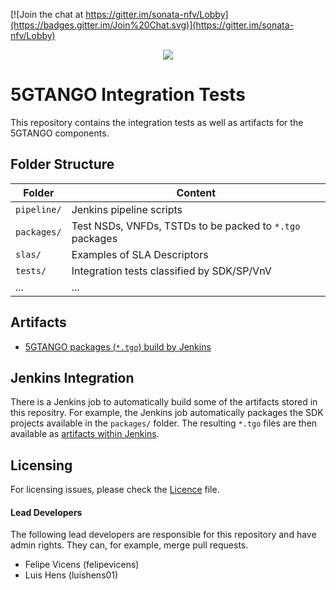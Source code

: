 [![Join the chat at https://gitter.im/sonata-nfv/Lobby](https://badges.gitter.im/Join%20Chat.svg)](https://gitter.im/sonata-nfv/Lobby) 

<p align="center"><img src="https://github.com/sonata-nfv/tng-api-gtw/wiki/images/sonata-5gtango-logo-500px.png" /></p>

# 5GTANGO Integration Tests

This repository contains the integration tests as well as artifacts for the 5GTANGO components.

## Folder Structure

| Folder | Content |
| --- | --- |
|`pipeline/`| Jenkins pipeline scripts | - |
|`packages/`| Test NSDs, VNFDs, TSTDs to be packed to `*.tgo` packages |
|`slas/`|Examples of SLA Descriptors |
|`tests/`| Integration tests classified by SDK/SP/VnV |
|...|...|

## Artifacts

* [5GTANGO packages (`*.tgo`) build by Jenkins](https://jenkins.sonata-nfv.eu/job/tng-tests/)

## Jenkins Integration

There is a Jenkins job to automatically build some of the artifacts stored in this repositry. For example, the Jenkins job automatically packages the SDK projects available in the `packages/` folder. The resulting `*.tgo` files are then available as [artifacts within Jenkins](https://jenkins.sonata-nfv.eu/job/tng-tests/).

## Licensing

For licensing issues, please check the [Licence](https://github.com/sonata-nfv/tng-tests/blob/master/LICENSE) file.

#### Lead Developers

The following lead developers are responsible for this repository and have admin rights. They can, for example, merge pull requests.

* Felipe Vicens (felipevicens)
* Luis Hens (luishens01)
